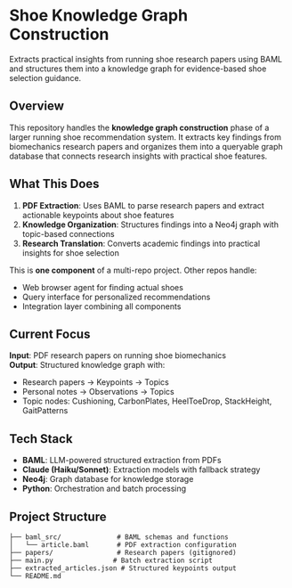 # Shoe Knowledge Graph Construction

Extracts practical insights from running shoe research papers using BAML and structures them into a knowledge graph for evidence-based shoe selection guidance.

## Overview

This repository handles the **knowledge graph construction** phase of a larger running shoe recommendation system. It extracts key findings from biomechanics research papers and organizes them into a queryable graph database that connects research insights with practical shoe features.

## What This Does

1. **PDF Extraction**: Uses BAML to parse research papers and extract actionable keypoints about shoe features
2. **Knowledge Organization**: Structures findings into a Neo4j graph with topic-based connections
3. **Research Translation**: Converts academic findings into practical insights for shoe selection

This is **one component** of a multi-repo project. Other repos handle:
- Web browser agent for finding actual shoes
- Query interface for personalized recommendations
- Integration layer combining all components

## Current Focus

**Input**: PDF research papers on running shoe biomechanics  
**Output**: Structured knowledge graph with:
- Research papers → Keypoints → Topics
- Personal notes → Observations → Topics
- Topic nodes: Cushioning, CarbonPlates, HeelToeDrop, StackHeight, GaitPatterns

## Tech Stack

- **BAML**: LLM-powered structured extraction from PDFs
- **Claude (Haiku/Sonnet)**: Extraction models with fallback strategy
- **Neo4j**: Graph database for knowledge storage
- **Python**: Orchestration and batch processing

## Project Structure
```
├── baml_src/              # BAML schemas and functions
│   └── article.baml       # PDF extraction configuration
├── papers/                # Research papers (gitignored)
├── main.py               # Batch extraction script
├── extracted_articles.json # Structured keypoints output
└── README.md
```